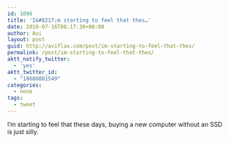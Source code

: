 ```yaml
---
id: 1096
title: 'I&#8217;m starting to feel that thes…'
date: 2010-07-16T08:17:30+00:00
author: Avi
layout: post
guid: http://aviflax.com/post/im-starting-to-feel-that-thes/
permalink: /post/im-starting-to-feel-that-thes/
aktt_notify_twitter:
  - 'yes'
aktt_twitter_id:
  - "18680881549"
categories:
  - none
tags:
  - tweet
---
```

I&#8217;m starting to feel that these days, buying a new computer without an SSD is just silly.